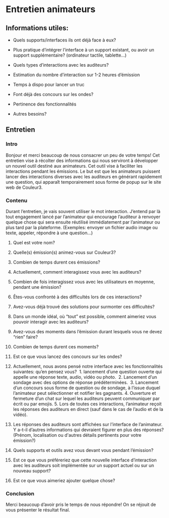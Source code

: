 # Entretien animateurs

## Informations utiles: 

-   Quels supports/interfaces ils ont déjà face à eux? 
    
-   Plus pratique d’intégrer l’interface à un support existant, ou avoir un support supplémentaire? (ordinateur tactile, tablette…)
    
-   Quels types d’interactions avec les auditeurs? 
    
-   Estimation du nombre d’interaction sur 1-2 heures d’émission
    
-   Temps à dispo pour lancer un truc
    
-   Font déjà des concours sur les ondes? 
    
-   Pertinence des fonctionnalités
    
-   Autres besoins? 

## Entretien

### Intro
Bonjour et merci beaucoup de nous consacrer un peu de votre temps! Cet entretien vise à récolter des informations qui nous serviront à développer un nouvel outil destiné aux animateurs. Cet outil vise à faciliter les interactions pendant les émissions. Le but est que les animateurs puissent lancer des interactions diverses avec les auditeurs en générant rapidement une question, qui apparaît temporairement sous forme de popup sur le site web de Couleur3. 

### Contenu
Durant l’entretien, je vais souvent utiliser le mot interaction. J’entend par là tout engagement lancé par l’animateur qui encourage l’auditeur à renvoyer quelque chose qui sera ensuite réutilisé immédiatement par l’animateur ou plus tard par la plateforme. (Exemples: envoyer un fichier audio image ou texte, appeler, répondre à une question…)

1.  Quel est votre nom?
    
2.  Quelle(s) émission(s) animez-vous sur Couleur3?
    
3.  Combien de temps durent ces émissions? 
    
4.  Actuellement, comment interagissez vous avec les auditeurs?
    
5.  Combien de fois interagissez vous avec les utilisateurs en moyenne, pendant une émission?
    
6.  Êtes-vous confronté à des difficultés lors de ces interactions? 
    
7.  Avez-vous déjà trouvé des solutions pour surmonter ces difficultés? 
    
8.  Dans un monde idéal, où “tout” est possible, comment aimeriez vous pouvoir interagir avec les auditeurs? 
    
9.  Avez-vous des moments dans l’émission durant lesquels vous ne devez “rien” faire? 
    
10.  Combien de temps durent ces moments? 
    
11.  Est ce que vous lancez des concours sur les ondes? 
    
12.  Actuellement, nous avons pensé notre interface avec les fonctionnalités suivantes: qu’en pensez vous? 
	1. lancement d’une question ouverte qui appelle une réponse texte, audio, vidéo ou photo. 
	2. Lancement d’un sondage avec des options de réponse prédéterminées. 
	3. Lancement d’un concours sous forme de question ou de sondage, à l’issue duquel l’animateur peut sélectionner et notifier les gagnants.
	4. Ouverture et fermeture d’un chat sur lequel les auditeurs peuvent communiquer par écrit ou par emojis.
	5. Lors de toutes ces interactions, l’animateur reçoit les réponses des auditeurs en direct (sauf dans le cas de l’audio et de la vidéo).

14.  Les réponses des auditeurs sont affichées sur l’interface de l’animateur. Y a-t-il d’autres informations qui devraient figurer en plus des réponses? (Prénom, localisation ou d'autres détails pertinents pour votre émission?)
    
15.  Quels supports et outils avez vous devant vous pendant l’émission? 
    
16.  Est ce que vous préféreriez que cette nouvelle interface d’interaction avec les auditeurs soit implémentée sur un support actuel ou sur un nouveau support? 
    
17.  Est ce que vous aimeriez ajouter quelque chose? 

### Conclusion
Merci beaucoup d’avoir pris le temps de nous répondre! On se réjouit de vous présenter le résultat final.